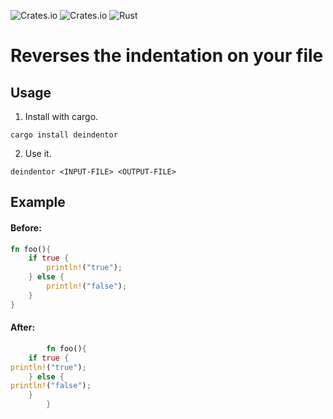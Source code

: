 ![Crates.io](https://img.shields.io/crates/v/deindentor)
![Crates.io](https://img.shields.io/crates/d/deindentor)
![Rust](https://github.com/yaxley-peaks/deindentor/actions/workflows/rust.yml/badge.svg)
# Reverses the indentation on your file

## Usage
1. Install with cargo.

```cargo install deindentor```

2. Use it.

```deindentor <INPUT-FILE> <OUTPUT-FILE>```

## Example
#### Before:
```rust
fn foo(){
    if true {
        println!("true");
    } else {
        println!("false");
    }
}
```
#### After:
```rust
        fn foo(){
    if true {
println!("true");
    } else {
println!("false");
    }
        }
```


